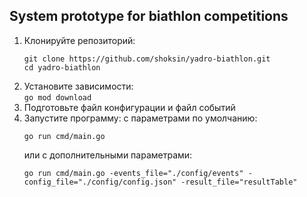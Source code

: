 ## System prototype for biathlon competitions

1. Клонируйте репозиторий:  
   ``` 
   git clone https://github.com/shoksin/yadro-biathlon.git
   cd yadro-biathlon
   ```
2. Установите зависимости:  
   ``` go mod download ```
3. Подготовьте файл конфигурации и файл событий
4. Запустите программу:
   с параметрами по умолчанию:
   ```
   go run cmd/main.go
   ```
   или с дополнительными параметрами:
   ```
   go run cmd/main.go -events_file="./config/events" -config_file="./config/config.json" -result_file="resultTable"
   ```

